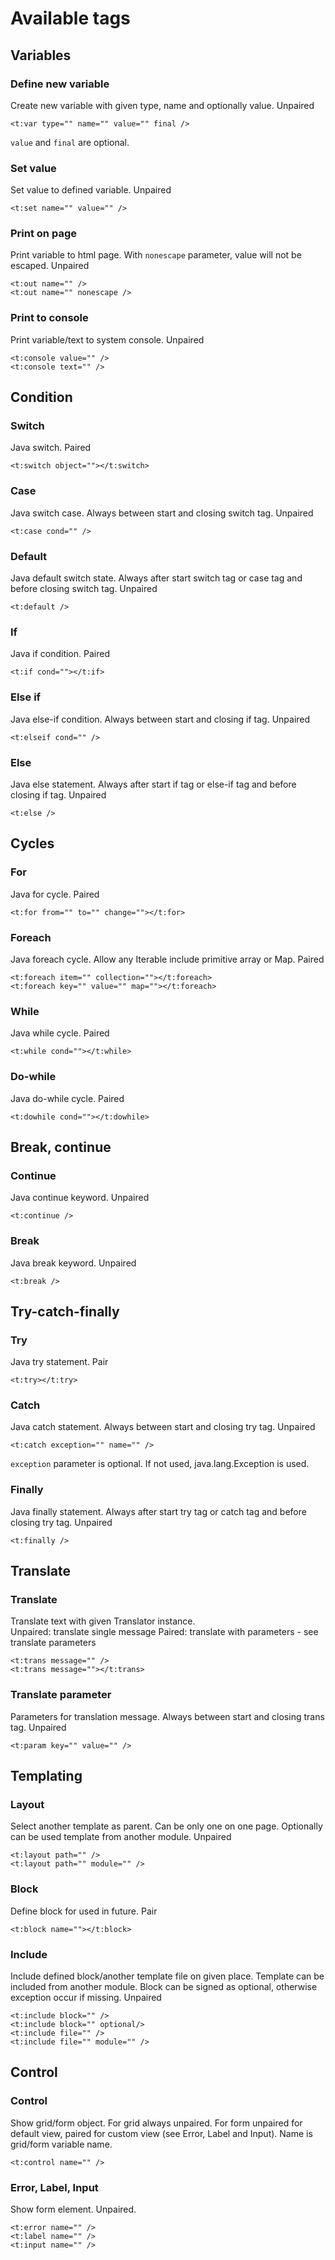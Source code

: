 # Available tags

## Variables

### Define new variable

Create new variable with given type, name and optionally value. Unpaired

```
<t:var type="" name="" value="" final />
```
`value` and `final` are optional.

### Set value

Set value to defined variable. Unpaired

```
<t:set name="" value="" />
```

### Print on page

Print variable to html page. With `nonescape` parameter, value will not be escaped. Unpaired

```
<t:out name="" />
<t:out name="" nonescape />
```

### Print to console

Print variable/text to system console. Unpaired

```
<t:console value="" />
<t:console text="" />
```

## Condition

### Switch

Java switch. Paired

```
<t:switch object=""></t:switch>
```

### Case

Java switch case. Always between start and closing switch tag. Unpaired

```
<t:case cond="" />
```

### Default

Java default switch state. Always after start switch tag or case tag and before closing switch tag. Unpaired

```
<t:default />
```

### If

Java if condition. Paired

```
<t:if cond=""></t:if>
```

### Else if

Java else-if condition. Always between start and closing if tag. Unpaired

```
<t:elseif cond="" />
```

### Else

Java else statement. Always after start if tag or else-if tag and before closing if tag. Unpaired

```
<t:else />
```

## Cycles

### For

Java for cycle. Paired

```
<t:for from="" to="" change=""></t:for>
```

### Foreach

Java foreach cycle. Allow any Iterable include primitive array or Map. Paired

```
<t:foreach item="" collection=""></t:foreach>
<t:foreach key="" value="" map=""></t:foreach>
```

### While

Java while cycle. Paired

```
<t:while cond=""></t:while>
```

### Do-while

Java do-while cycle. Paired

```
<t:dowhile cond=""></t:dowhile>
```

## Break, continue

### Continue

Java continue keyword. Unpaired

```
<t:continue />
```

### Break

Java break keyword. Unpaired

```
<t:break />
```

## Try-catch-finally

### Try

Java try statement. Pair

```
<t:try></t:try>
```

### Catch

Java catch statement. Always between start and closing try tag. Unpaired

```
<t:catch exception="" name="" />
```
`exception` parameter is optional. If not used, java.lang.Exception is used.

### Finally

Java finally statement. Always after start try tag or catch tag and before closing try tag. Unpaired

```
<t:finally />
```

## Translate

### Translate

Translate text with given Translator instance.<br>
Unpaired: translate single message
Paired: translate with parameters - see translate parameters

```
<t:trans message="" />
<t:trans message=""></t:trans>
```

### Translate parameter

Parameters for translation message. Always between start and closing trans tag. Unpaired

```
<t:param key="" value="" />
```

## Templating

### Layout

Select another template as parent. Can be only one on one page. Optionally can be used template from another module. Unpaired

```
<t:layout path="" />
<t:layout path="" module="" />
```

### Block

Define block for used in future. Pair

```
<t:block name=""></t:block>
```

### Include

Include defined block/another template file on given place. Template can be included from another module. Block can be signed as optional, otherwise exception occur if missing. Unpaired

```
<t:include block="" />
<t:include block="" optional/>
<t:include file="" />
<t:include file="" module="" />
```

## Control

### Control

Show grid/form object. For grid always unpaired. For form unpaired for default view, paired for custom view (see Error, Label and Input). Name is grid/form variable name.

```
<t:control name="" />
```

### Error, Label, Input

Show form element. Unpaired.

```
<t:error name="" />
<t:label name="" />
<t:input name="" />
```